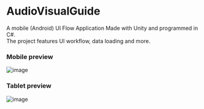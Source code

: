 # AudioVisualGuide
 A mobile (Android) UI Flow Application Made with Unity and programmed in C#.  
 The project features UI workflow, data loading and more.

 ### Mobile preview
![image](https://github.com/pzoghbi/AudioVisualGuide/assets/10575726/4998ed8b-b839-4b2c-9414-d870de809cda)

### Tablet preview
![image](https://github.com/pzoghbi/AudioVisualGuide/assets/10575726/8f1a718e-2a77-4378-b0a9-a177ab633068)
